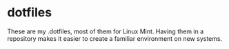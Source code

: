 # dotfiles
These are my .dotfiles, most of them for Linux Mint.
Having them in a repository makes it easier to create
a familiar environment on new systems.
